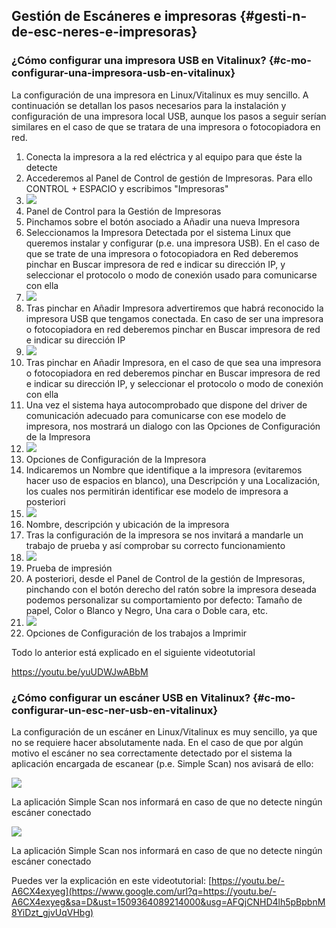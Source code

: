 ## Gestión de Escáneres e impresoras {#gesti-n-de-esc-neres-e-impresoras}

### ¿Cómo configurar una impresora USB en Vitalinux? {#c-mo-configurar-una-impresora-usb-en-vitalinux}

La configuración de una impresora en Linux/Vitalinux es muy sencillo. A continuación se detallan los pasos necesarios para la instalación y configuración de una impresora local USB, aunque los pasos a seguir serían similares en el caso de que se tratara de una impresora o fotocopiadora en red.

1.  Conecta la impresora a la red eléctrica y al equipo para que éste la detecte
2.  Accederemos al Panel de Control de gestión de Impresoras. Para ello CONTROL + ESPACIO y escribimos &quot;Impresoras&quot;
3.  ![](/images/image30.png)
4.  Panel de Control para la Gestión de Impresoras
5.  Pinchamos sobre el botón asociado a Añadir una nueva Impresora
6.  Seleccionamos la Impresora Detectada por el sistema Linux que queremos instalar y configurar (p.e. una impresora USB). En el caso de que se trate de una impresora o fotocopiadora en Red deberemos pinchar en Buscar impresora de red e indicar su dirección IP, y seleccionar el protocolo o modo de conexión usado para comunicarse con ella
7.  ![](/images/image15.png)
8.  Tras pinchar en Añadir Impresora advertiremos que habrá reconocido la impresora USB que tengamos conectada. En caso de ser una impresora o fotocopiadora en red deberemos pinchar en Buscar impresora de red e indicar su dirección IP
9.  ![](/images/image56.png)
10.  Tras pinchar en Añadir Impresora, en el caso de que sea una impresora o fotocopiadora en red deberemos pinchar en Buscar impresora de red e indicar su dirección IP, y seleccionar el protocolo o modo de conexión con ella
11.  Una vez el sistema haya autocomprobado que dispone del driver de comunicación adecuado para comunicarse con ese modelo de impresora, nos mostrará un dialogo con las Opciones de Configuración de la Impresora
12.  ![](/images/image57.png)
13.  Opciones de Configuración de la Impresora
14.  Indicaremos un Nombre que identifique a la impresora (evitaremos hacer uso de espacios en blanco), una Descripción y una Localización, los cuales nos permitirán identificar ese modelo de impresora a posteriori
15.  ![](/images/image14.png)
16.  Nombre, descripción y ubicación de la impresora
17.  Tras la configuración de la impresora se nos invitará a mandarle un trabajo de prueba y así comprobar su correcto funcionamiento
18.  ![](/images/image33.png)
19.  Prueba de impresión
20.  A posteriori, desde el Panel de Control de la gestión de Impresoras, pinchando con el botón derecho del ratón sobre la impresora deseada podemos personalizar su comportamiento por defecto: Tamaño de papel, Color o Blanco y Negro, Una cara o Doble cara, etc.
21.  ![](/images/image26.png)
22.  Opciones de Configuración de los trabajos a Imprimir

Todo lo anterior está explicado en el siguiente videotutorial

https://youtu.be/yuUDWJwABbM

### ¿Cómo configurar un escáner USB en Vitalinux? {#c-mo-configurar-un-esc-ner-usb-en-vitalinux}

La configuración de un escáner en Linux/Vitalinux es muy sencillo, ya que no se requiere hacer absolutamente nada. En el caso de que por algún motivo el escáner no sea correctamente detectado por el sistema la aplicación encargada de escanear (p.e. Simple Scan) nos avisará de ello:

![](/images/image31.png)

La aplicación Simple Scan nos informará en caso de que no detecte ningún escáner conectado

![](/images/image29.png)

La aplicación Simple Scan nos informará en caso de que no detecte ningún escáner conectado

Puedes ver la explicación en este videotutorial: [https://youtu.be/-A6CX4exyeg](https://www.google.com/url?q=https://youtu.be/-A6CX4exyeg&sa=D&ust=1509364089214000&usg=AFQjCNHD4lh5pBpbnM8YiDzt_gjvUqVHbg)